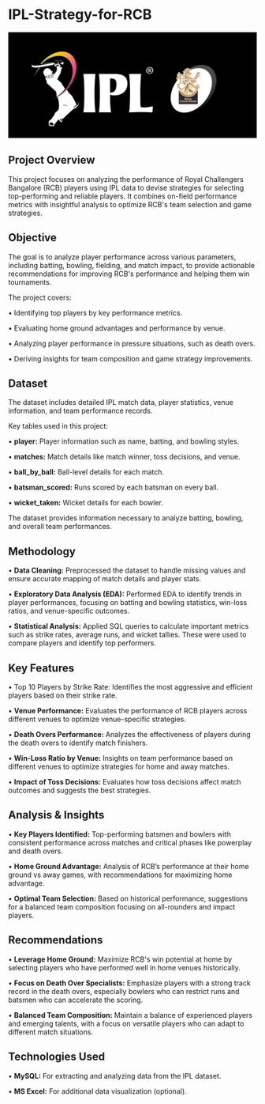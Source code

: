 # IPL-Strategy-for-RCB

![IPL logo](https://github.com/kiranhd/IPL-Strategy-for-RCB/blob/main/IPL_logo.png)

## Project Overview

This project focuses on analyzing the performance of Royal Challengers Bangalore (RCB) players using IPL data to devise strategies for selecting top-performing and reliable players. It combines on-field performance metrics with insightful analysis to optimize RCB's team selection and game strategies.

## Objective

The goal is to analyze player performance across various parameters, including batting, bowling, fielding, and match impact, to provide actionable recommendations for improving RCB's performance and helping them win tournaments. 

The project covers:

• Identifying top players by key performance metrics.

• Evaluating home ground advantages and performance by venue.

• Analyzing player performance in pressure situations, such as death overs.

• Deriving insights for team composition and game strategy improvements.

## Dataset

The dataset includes detailed IPL match data, player statistics, venue information, and team performance records.

Key tables used in this project:

• **player:** Player information such as name, batting, and bowling styles.

• **matches:** Match details like match winner, toss decisions, and venue.

• **ball_by_ball:** Ball-level details for each match.

• **batsman_scored:** Runs scored by each batsman on every ball.

• **wicket_taken:** Wicket details for each bowler.

The dataset provides information necessary to analyze batting, bowling, and overall team performances.

## Methodology

• **Data Cleaning:** Preprocessed the dataset to handle missing values and ensure accurate mapping of match details and player stats.

• **Exploratory Data Analysis (EDA):** Performed EDA to identify trends in player performances, focusing on batting and bowling statistics, win-loss ratios, and venue-specific outcomes.

• **Statistical Analysis:** Applied SQL queries to calculate important metrics such as strike rates, average runs, and wicket tallies. These were used to compare players and identify top performers.

## Key Features

• Top 10 Players by Strike Rate: Identifies the most aggressive and efficient players based on their strike rate.

• **Venue Performance:** Evaluates the performance of RCB players across different venues to optimize venue-specific strategies.

• **Death Overs Performance:** Analyzes the effectiveness of players during the death overs to identify match finishers.

• **Win-Loss Ratio by Venue:** Insights on team performance based on different venues to optimize strategies for home and away matches.

• **Impact of Toss Decisions:** Evaluates how toss decisions affect match outcomes and suggests the best strategies.

## Analysis & Insights

• **Key Players Identified:** Top-performing batsmen and bowlers with consistent performance across matches and critical phases like powerplay and death overs.

• **Home Ground Advantage:** Analysis of RCB’s performance at their home ground vs away games, with recommendations for maximizing home advantage.

• **Optimal Team Selection:** Based on historical performance, suggestions for a balanced team composition focusing on all-rounders and impact players.

## Recommendations

• **Leverage Home Ground:** Maximize RCB's win potential at home by selecting players who have performed well in home venues historically.

• **Focus on Death Over Specialists:** Emphasize players with a strong track record in the death overs, especially bowlers who can restrict runs and batsmen who can accelerate the scoring.

• **Balanced Team Composition:** Maintain a balance of experienced players and emerging talents, with a focus on versatile players who can adapt to different match situations.

## Technologies Used

• **MySQL:** For extracting and analyzing data from the IPL dataset.

• **MS Excel:** For additional data visualization (optional).
